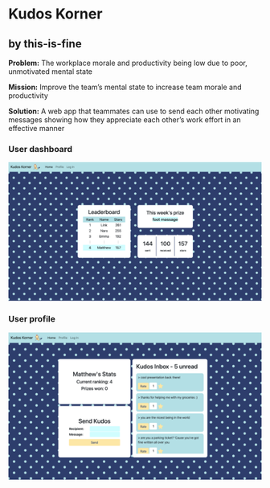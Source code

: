 # Kudos Korner

## by this-is-fine

**Problem:** The workplace morale and productivity being low due to poor, unmotivated mental state

**Mission:** Improve the team’s mental state to increase team morale and productivity

**Solution:** A web app that teammates can use to send each other motivating messages showing how they appreciate each other’s work effort in an effective manner

### User dashboard
![An example user dashboard](/tif/static/media/kudos_korner_dashboard.png?raw=true)

### User profile
![An example user profile](/tif/static/media/kudos_korner_profile.png?raw=true)


